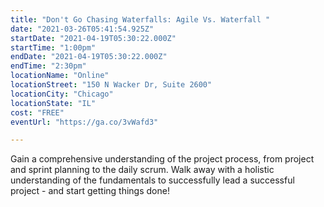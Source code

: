 ```yaml
---
title: "Don't Go Chasing Waterfalls: Agile Vs. Waterfall "
date: "2021-03-26T05:41:54.925Z"
startDate: "2021-04-19T05:30:22.000Z"
startTime: "1:00pm"
endDate: "2021-04-19T05:30:22.000Z"
endTime: "2:30pm"
locationName: "Online"
locationStreet: "150 N Wacker Dr, Suite 2600"
locationCity: "Chicago"
locationState: "IL"
cost: "FREE"
eventUrl: "https://ga.co/3vWafd3"

---
```


 Gain a comprehensive understanding of the project process, from project and sprint planning to the daily scrum. Walk away with a holistic understanding of the fundamentals to successfully lead a successful project - and start getting things done!

